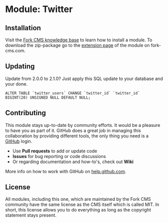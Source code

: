 # Module: Twitter

## Installation

Visit the [Fork CMS knowledge base](http://fork-cms.com/knowledge-base) to learn how to install a module. To download the zip-package go to the [extension page](http://www.fork-cms.com/extensions/detail/twitter) of the module on fork-cms.com.

## Updating

Update from 2.0.0 to 2.1.0? Just apply this SQL update to your database and your done.

```
ALTER TABLE `twitter_users` CHANGE `twitter_id` `twitter_id` BIGINT(20) UNSIGNED NULL DEFAULT NULL;
```

## Contributing

This module stays up-to-date by community efforts. It would be a pleasure to have you as part of it. GitHub does a great job in managing this collaboration by providing different tools, the only thing you need is a [GitHub](https://github.com/) login.

* Use **Pull requests** to add or update code
* **Issues** for bug reporting or code discussions
* Or regarding documentation and how-to's, check out **Wiki**

More info on how to work with GitHub on [help.github.com](https://help.github.com).

## License

All modules, including this one, which are maintained by the Fork CMS community have the same license as the CMS itself which is called MIT. In short, this license allows you to do everything as long as the copyright statement stays present.
